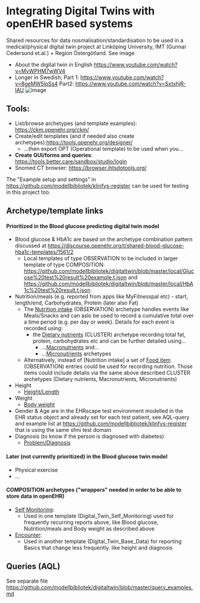 # Integrating Digital Twins with openEHR based systems

Shared resources for data nosmalisation/standardisation to be used in a medical/physical digital twin project at Linköping University, IMT (Gunnar Cedersund et.al.) + Region Östergötland. See image 
* About the digital twin in English https://www.youtube.com/watch?v=MvWPHM7wWV4
* Longer in Swedish; Part 1: https://www.youtube.com/watch?v=8geMW5lpSs4 Part2: https://www.youtube.com/watch?v=SxtxhjR-lAU 
![image](https://user-images.githubusercontent.com/1034001/120607667-b0594400-c450-11eb-8894-435619974e3d.png)

## Tools:
* List/browse archetypes (and template examples): https://ckm.openehr.org/ckm/
* Create/edit templates (and if needed also create archetypes):https://tools.openehr.org/designer/
    * ...then export OPT (Operational template) to be used when you...
* **Create GUI/forms and queries**: https://tools.better.care/sandbox/studio/login
* Snomed CT browser: https://browser.ihtsdotools.org/

The "Example setup and settings" in https://github.com/modellbibliotek/klinfys-register can be used for testing in this project too.

## Archetype/template links 

#### Prioritized in the Blood glucose predicting digital twin model
* Blood glucose & HbA1c are based on the archetype combination pattern discussed at https://discourse.openehr.org/t/shared-blood-glucose-hba1c-templates/1561/2
    * Local templates of type OBSERVATION to be included in larger template of type COMPOSITION: https://github.com/modellbibliotek/digitaltwin/blob/master/local/Glucose%20test%20result%20example.t.json and https://github.com/modellbibliotek/digitaltwin/blob/master/local/HbA1c%20test%20result.t.json
* Nutrition/meals (e.g. reported from apps like MyFitnesspal etc) - start, length/end, Carbohydrates, Protein (later also Fat)
   *  The [Nutrition intake](https://ckm.openehr.org/ckm/archetypes/1013.1.3564) (OBSERVATION) archetype handles events like Meals/Snacks and can aslo be used to record a cumulative total over a time period (e.g. per day or week). Details for each event is recorded using:
      * the [Dietary nutrients](https://ckm.openehr.org/ckm/archetypes/1013.1.2745) (CLUSTER) archetype recording total fat, protein, carbohydrates etc and can be further detailed using...
          *  ...[Macronutrients](https://ckm.openehr.org/ckm/archetypes/1013.1.2743) and...
          *  ...[Micronutrients](https://ckm.openehr.org/ckm/archetypes/1013.1.2744) archetypes
    *  Alternatively, instead of [Nutrition intake] a set of [Food item](https://ckm.openehr.org/ckm/archetypes/1013.1.2884) (OBSERVATION) entries could be used for recording nutrition. Those items could include detalis via the same above described CLUSTER archetypes (Dietary nutrients, Macronutrients, Micronutrients)
* Height
   * [Height/Length](https://ckm.openehr.org/ckm/archetypes/1013.1.3210)
* Weight
   * [Body weight](https://ckm.openehr.org/ckm/archetypes/1013.1.2960) 
* Gender & Age are in the EHRscape test environment modelled in the EHR status object and already set for each test patient, see AQL-query and example list at https://github.com/modellbibliotek/klinfys-register that is using the same sfmi test domain
* Diagnosis (to know if the person is diagnosed with diabetes)
   * [Problem/Diagnosis](https://ckm.openehr.org/ckm/archetypes/1013.1.169)

#### Later (not currently prioritized) in the Blood glucose twin model
* Physical exercise
* ... 

#### COMPOSITION archetypes ("wrappers" needed in order to be able to store data in openEHR)
* [Self Monitoring](https://ckm.openehr.org/ckm/archetypes/1013.1.2430): 
   * Used in one template (Digital_Twin_Self_Monitoring) used for frequently recurring reports above, like Blood glucose, Nutrition/meals and Body weight as described above
* [Encounter](https://ckm.openehr.org/ckm/archetypes/1013.1.120):
   * Used in another template (Digital_Twin_Base_Data) for reporting Basics that change less frequently. like height and diagnosis

## Queries (AQL)

See separate file https://github.com/modellbibliotek/digitaltwin/blob/master/query_examples.md

